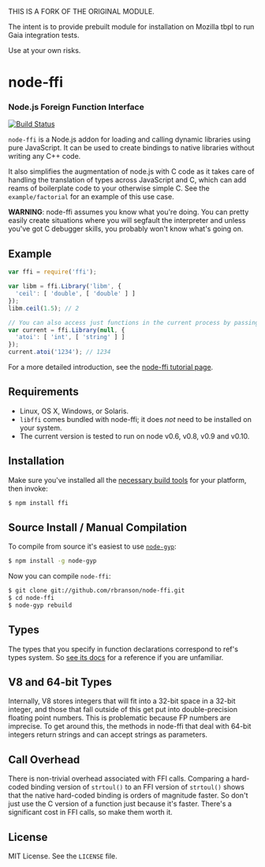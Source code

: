 THIS IS A FORK OF THE ORIGINAL MODULE.

The intent is to provide prebuilt module for installation on Mozilla tbpl to
run Gaia integration tests.

Use at your own risks.

node-ffi
========
### Node.js Foreign Function Interface
[![Build Status](https://travis-ci.org/rbranson/node-ffi.png?branch=master)](https://travis-ci.org/rbranson/node-ffi)

`node-ffi` is a Node.js addon for loading and calling dynamic libraries using
pure JavaScript. It can be used to create bindings to native libraries without
writing any C++ code.

It also simplifies the augmentation of node.js with C code as it takes care of
handling the translation of types across JavaScript and C, which can add reams
of boilerplate code to your otherwise simple C. See the `example/factorial`
for an example of this use case.

**WARNING**: node-ffi assumes you know what you're doing. You can pretty easily
create situations where you will segfault the interpreter and unless you've got
C debugger skills, you probably won't know what's going on.

Example
-------

``` js
var ffi = require('ffi');

var libm = ffi.Library('libm', {
  'ceil': [ 'double', [ 'double' ] ]
});
libm.ceil(1.5); // 2

// You can also access just functions in the current process by passing a null
var current = ffi.Library(null, {
  'atoi': [ 'int', [ 'string' ] ]
});
current.atoi('1234'); // 1234
```

For a more detailed introduction, see the [node-ffi tutorial page][tutorial].

Requirements
------------

 * Linux, OS X, Windows, or Solaris.
 * `libffi` comes bundled with node-ffi; it does *not* need to be installed on your system.
 * The current version is tested to run on node v0.6, v0.8, v0.9 and v0.10.

Installation
------------

Make sure you've installed all the [necessary build
tools](https://github.com/TooTallNate/node-gyp#installation) for your platform,
then invoke:

``` bash
$ npm install ffi
```

Source Install / Manual Compilation
-----------------------------------

To compile from source it's easiest to use
[`node-gyp`](https://github.com/TooTallNate/node-gyp):

``` bash
$ npm install -g node-gyp
```

Now you can compile `node-ffi`:

``` bash
$ git clone git://github.com/rbranson/node-ffi.git
$ cd node-ffi
$ node-gyp rebuild
```

Types
-----

The types that you specify in function declarations correspond to ref's types
system. So [see its docs][ref-types] for
a reference if you are unfamiliar.

V8 and 64-bit Types
-------------------

Internally, V8 stores integers that will fit into a 32-bit space in a 32-bit
integer, and those that fall outside of this get put into double-precision
floating point numbers. This is problematic because FP numbers are imprecise.
To get around this, the methods in node-ffi that deal with 64-bit integers return
strings and can accept strings as parameters.

Call Overhead
-------------

There is non-trivial overhead associated with FFI calls. Comparing a hard-coded
binding version of `strtoul()` to an FFI version of `strtoul()` shows that the
native hard-coded binding is orders of magnitude faster. So don't just use the
C version of a function just because it's faster. There's a significant cost in
FFI calls, so make them worth it.

License
-------

MIT License. See the `LICENSE` file.

[v1apichanges]: https://github.com/rbranson/node-ffi/wiki/API-changes-from-v0.x-to-v1.x
[tutorial]: https://github.com/rbranson/node-ffi/wiki/Node-FFI-Tutorial
[ref-types]: https://github.com/TooTallNate/ref#built-in-types
